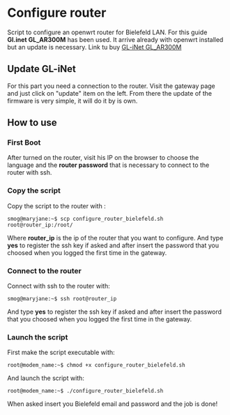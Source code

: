 # Configure router
Script to configure an openwrt router for Bielefeld LAN. For this guide **Gl.inet GL_AR300M** has been used.
It arrive already with openwrt installed but an update is necessary.
Link tu buy [GL-iNet GL_AR300M](https://www.amazon.de/dp/B01I92T754/ref=redir_mobile_desktop?_encoding=UTF8&openid.assoc_handle=deamazon&openid.claimed_id=https%3A%2F%2Fwww.amazon.de%2Fap%2Fid%2Famzn1.account.AFHZK5M4EE466WJCJDUTHFWO4QEA&openid.identity=https%3A%2F%2Fwww.amazon.de%2Fap%2Fid%2Famzn1.account.AFHZK5M4EE466WJCJDUTHFWO4QEA&openid.mode=id_res&openid.ns=http%3A%2F%2Fspecs.openid.net%2Fauth%2F2.0&openid.ns.pape=http%3A%2F%2Fspecs.openid.net%2Fextensions%2Fpape%2F1.0&openid.op_endpoint=https%3A%2F%2Fwww.amazon.de%2Fap%2Fsignin&openid.pape.auth_policies=http%3A%2F%2Fschemas.openid.net%2Fpape%2Fpolicies%2F2007%2F06%2Fnone&openid.pape.auth_time=2021-09-26T14%3A50%3A20Z&openid.response_nonce=2021-09-26T14%3A50%3A42Z-8903084168365254785&openid.return_to=https%3A%2F%2Fwww.amazon.de%2Fgp%2Faw%2Fd%2FB01I92T754&openid.sig=r02bm0wTqXok6GhT8Jw59i34zt7R91pEcPTJhzdq50E%3D&openid.signed=assoc_handle%2Cclaimed_id%2Cidentity%2Cmode%2Cns%2Cop_endpoint%2Cresponse_nonce%2Creturn_to%2Cns.pape%2Cpape.auth_policies%2Cpape.auth_time%2Csigned&serial=)

## Update GL-iNet
For this part you need a connection to the router. Visit the gateway page and just click on "update" item on the left. 
From there the update of the firmware is very simple, it will do it by is own.


## How to use

### First Boot

After turned on the router, visit his IP on the browser to choose the language and the **router password** that is necessary to connect to the router with ssh.

### Copy the script

Copy the script to the router with :

```console
smog@maryjane:~$ scp configure_router_bielefeld.sh root@router_ip:/root/
```
Where **router_ip** is the ip of the router that you want to configure.
And type **yes** to register the ssh key if asked and after insert the password that you choosed when you logged the first time in the gateway.

### Connect to the router

Connect with ssh to the router with:

```console
smog@maryjane:~$ ssh root@router_ip
```

And type **yes** to register the ssh key if asked and after insert the password that you choosed when you logged the first time in the gateway.

### Launch the script

First make the script executable with:

```console
root@modem_name:~$ chmod +x configure_router_bielefeld.sh
```

And launch the script with:

```console
root@modem_name:~$ ./configure_router_bielefeld.sh
```

When asked insert you Bielefeld email and password and the job is done!
